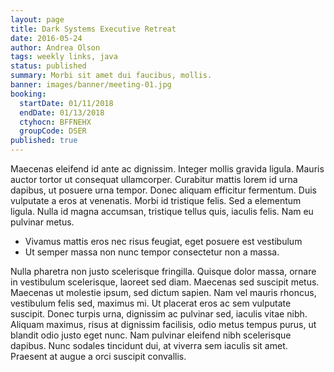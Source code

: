 ```yaml
---
layout: page
title: Dark Systems Executive Retreat
date: 2016-05-24
author: Andrea Olson
tags: weekly links, java
status: published
summary: Morbi sit amet dui faucibus, mollis.
banner: images/banner/meeting-01.jpg
booking:
  startDate: 01/11/2018
  endDate: 01/13/2018
  ctyhocn: BFFNEHX
  groupCode: DSER
published: true
---
```

Maecenas eleifend id ante ac dignissim. Integer mollis gravida ligula. Mauris auctor tortor ut consequat ullamcorper. Curabitur mattis lorem id urna dapibus, ut posuere urna tempor. Donec aliquam efficitur fermentum. Duis vulputate a eros at venenatis. Morbi id tristique felis. Sed a elementum ligula. Nulla id magna accumsan, tristique tellus quis, iaculis felis. Nam eu pulvinar metus.

* Vivamus mattis eros nec risus feugiat, eget posuere est vestibulum
* Ut semper massa non nunc tempor consectetur non a massa.

Nulla pharetra non justo scelerisque fringilla. Quisque dolor massa, ornare in vestibulum scelerisque, laoreet sed diam. Maecenas sed suscipit metus. Maecenas ut molestie ipsum, sed dictum sapien. Nam vel mauris rhoncus, vestibulum felis sed, maximus mi. Ut placerat eros ac sem vulputate suscipit. Donec turpis urna, dignissim ac pulvinar sed, iaculis vitae nibh. Aliquam maximus, risus at dignissim facilisis, odio metus tempus purus, ut blandit odio justo eget nunc. Nam pulvinar eleifend nibh scelerisque dapibus. Nunc sodales tincidunt dui, at viverra sem iaculis sit amet. Praesent at augue a orci suscipit convallis.
